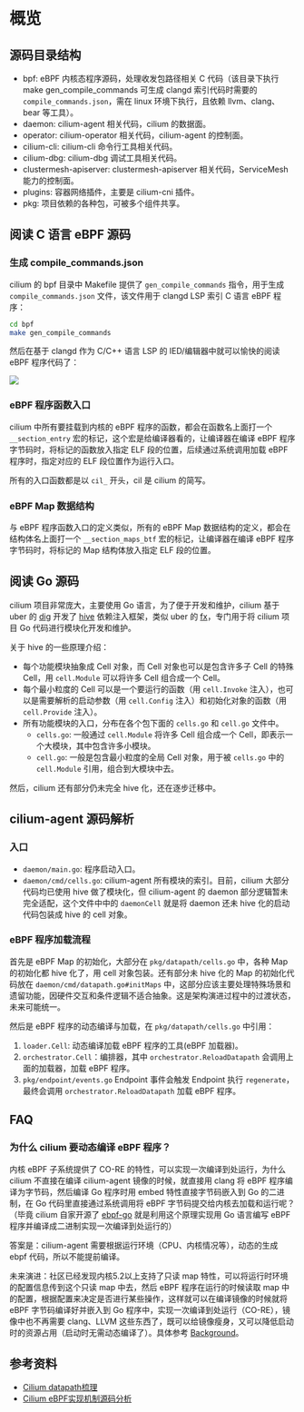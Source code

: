 # 概览

## 源码目录结构

- bpf: eBPF 内核态程序源码，处理收发包路径相关 C 代码（该目录下执行 make gen_compile_commands 可生成 clangd 索引代码时需要的 `compile_commands.json`，需在 linux 环境下执行，且依赖 llvm、clang、bear 等工具）。
- daemon: cilium-agent 相关代码，cilium 的数据面。
- operator: cilium-operator 相关代码，cilium-agent 的控制面。
- cilium-cli: cilium-cli 命令行工具相关代码。
- cilium-dbg: cilium-dbg 调试工具相关代码。
- clustermesh-apiserver: clustermesh-apiserver 相关代码，ServiceMesh 能力的控制面。
- plugins: 容器网络插件，主要是 cilium-cni 插件。
- pkg: 项目依赖的各种包，可被多个组件共享。

## 阅读 C 语言 eBPF 源码

### 生成 compile_commands.json

cilium 的 bpf 目录中 Makefile 提供了 `gen_compile_commands` 指令，用于生成 `compile_commands.json` 文件，该文件用于 clangd LSP 索引 C 语言 eBPF 程序：

```bash
cd bpf
make gen_compile_commands
```

然后在基于 clangd 作为 C/C++ 语言 LSP 的 IED/编辑器中就可以愉快的阅读 eBPF 程序代码了：

![](https://image-host-1251893006.cos.ap-chengdu.myqcloud.com/2025%2F07%2F16%2F20250716105406.gif)

### eBPF 程序函数入口

cilium 中所有要挂载到内核的 eBPF 程序的函数，都会在函数名上面打一个 `__section_entry` 宏的标记，这个宏是给编译器看的，让编译器在编译 eBPF 程序字节码时，将标记的函数放入指定 ELF 段的位置，后续通过系统调用加载 eBPF 程序时，指定对应的 ELF 段位置作为运行入口。

所有的入口函数都是以 `cil_` 开头，cil 是 cilium 的简写。

### eBPF Map 数据结构

与 eBPF 程序函数入口的定义类似，所有的 eBPF Map 数据结构的定义，都会在结构体名上面打一个 `__section_maps_btf` 宏的标记，让编译器在编译 eBPF 程序字节码时，将标记的 Map 结构体放入指定 ELF 段的位置。

## 阅读 Go 源码

cilium 项目非常庞大，主要使用 Go 语言，为了便于开发和维护，cilium 基于 uber 的 [dig](https://github.com/uber-go/dig) 开发了 [hive](https://github.com/cilium/hive) 依赖注入框架，类似 uber 的 [fx](https://github.com/uber-go/fx)，专门用于将 cilium 项目 Go 代码进行模块化开发和维护。

关于 hive 的一些原理介绍：
- 每个功能模块抽象成 Cell 对象，而 Cell 对象也可以是包含许多子 Cell 的特殊 Cell，用 `cell.Module` 可以将许多 Cell 组合成一个 Cell。
- 每个最小粒度的 Cell 可以是一个要运行的函数（用 `cell.Invoke` 注入），也可以是需要解析的启动参数（用 `cell.Config` 注入）和初始化对象的函数（用 `cell.Provide` 注入）。
- 所有功能模块的入口，分布在各个包下面的 `cells.go` 和 `cell.go` 文件中。
  - `cells.go`: 一般通过 `cell.Module` 将许多 Cell 组合成一个 Cell，即表示一个大模块，其中包含许多小模块。
  - `cell.go`: 一般是包含最小粒度的全局 Cell 对象，用于被 `cells.go` 中的 `cell.Module` 引用，组合到大模块中去。

然后，cilium 还有部分仍未完全 hive 化，还在逐步迁移中。

## cilium-agent 源码解析

### 入口

- `daemon/main.go`: 程序启动入口。
- `daemon/cmd/cells.go`: cilium-agent 所有模块的索引。目前，cilium 大部分代码均已使用 hive 做了模块化，但 cilium-agent 的 daemon 部分逻辑暂未完全适配，这个文件中中的 `daemonCell` 就是将 daemon 还未 hive 化的启动代码包装成 hive 的 cell 对象。

### eBPF 程序加载流程

首先是 eBPF Map 的初始化，大部分在 `pkg/datapath/cells.go` 中，各种 Map 的初始化都 hive 化了，用 cell 对象包装。还有部分未 hive 化的 Map 的初始化代码放在 `daemon/cmd/datapath.go#initMaps` 中，这部分应该主要处理特殊场景和遗留功能，因硬件交互和条件逻辑不适合抽象。这是架构演进过程中的过渡状态，未来可能统一。

然后是 eBPF 程序的动态编译与加载，在 `pkg/datapath/cells.go` 中引用：
1. `loader.Cell`: 动态编译加载 eBPF 程序的工具(eBPF 加载器)。
2. `orchestrator.Cell`：编排器，其中 `orchestrator.ReloadDatapath` 会调用上面的加载器，加载 eBPF 程序。
3. `pkg/endpoint/events.go` Endpoint 事件会触发 Endpoint 执行 `regenerate`，最终会调用 `orchestrator.ReloadDatapath` 加载 eBPF 程序。

## FAQ

### 为什么 cilium 要动态编译 eBPF 程序？

内核 eBPF 子系统提供了 CO-RE 的特性，可以实现一次编译到处运行，为什么 cilium 不直接在编译 cilium-agent 镜像的时候，就直接用 clang 将 eBPF 程序编译为字节码，然后编译 Go 程序时用 embed 特性直接字节码嵌入到 Go 的二进制，在 Go 代码里直接通过系统调用将 eBPF 字节码提交给内核去加载和运行呢？（毕竟 cilium 自家开源了 [ebpf-go](https://github.com/cilium/ebpf)  就是利用这个原理实现用 Go 语言编写 eBPF 程序并编译成二进制实现一次编译到处运行的）

答案是：cilium-agent 需要根据运行环境（CPU、内核情况等），动态的生成 ebpf 代码，所以不能提前编译。

未来演进：社区已经发现内核5.2以上支持了只读 map 特性，可以将运行时环境的配置信息传到这个只读 map 中去，然后 eBPF 程序在运行的时候读取 map 中的配置，根据配置来决定是否进行某些操作，这样就可以在编译镜像的时候就将 eBPF 字节码编译好并嵌入到 Go 程序中，实现一次编译到处运行（CO-RE），镜像中也不再需要 clang、LLVM 这些东西了，既可以给镜像瘦身，又可以降低启动时的资源占用（启动时无需动态编译了）。具体参考 [Background](https://docs.cilium.io/en/latest/contributing/development/datapath_config/#background)。

## 参考资料

- [Cilium datapath梳理](https://rexrock.github.io/post/cilium2/)
- [Cilium eBPF实现机制源码分析](https://www.cnxct.com/how-does-cilium-use-ebpf-with-go-and-c/)

